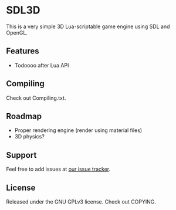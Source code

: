 SDL3D
========

This is a very simple 3D Lua-scriptable game engine using SDL and OpenGL.

Features
--------

- Todoooo after Lua API

Compiling
--------

Check out Compiling.txt.

Roadmap
--------

- Proper rendering engine (render using material files)
- 3D physics?

Support
--------

Feel free to add issues at [our issue tracker](https://github.com/fordcars/SDL3D/issues).

License
--------

Released under the GNU GPLv3 license. Check out COPYING.

